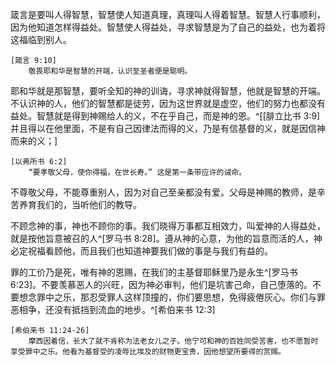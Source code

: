 箴言是要叫人得智慧，智慧使人知道真理，真理叫人得着智慧。智慧人行事顺利，因为他知道怎样得益处。智慧使人得益处，寻求智慧是为了自己的益处，也为着将这福临到别人。

	[箴言 9:10]
		敬畏耶和华是智慧的开端，认识至圣者便是聪明。

耶和华就是那智慧，要听全知的神的训诲，寻求神就得智慧，他就是智慧的开端。不认识神的人，他们的智慧都是徒劳，因为这世界就是虚空，他们的努力也都没有益处。智慧就是得到神赐给人的义，不在乎自己，而是神的恩。^[[腓立比书 3:9] 并且得以在他里面，不是有自己因律法而得的义，乃是有信基督的义，就是因信神而来的义；]

	[以弗所书 6:2]
		“要孝敬父母，使你得福，在世长寿。” 这是第一条带应许的诫命。

不尊敬父母，不能尊重别人，因为对自己至亲都没有爱。父母是神赐的教师，是辛苦养育我们的，当听他们的教导。

不顾念神的事，神也不顾你的事。我们晓得万事都互相效力，叫爱神的人得益处，就是按他旨意被召的人^[罗马书 8:28]。遵从神的心意，为他的旨意而活的人，神必定祝福看顾他，而且我们也知道神要我们做的事是与我们有益的。

罪的工价乃是死，唯有神的恩赐，在我们的主基督耶稣里乃是永生^[罗马书 6:23]。不要羡慕恶人的兴旺，因为神必审判，他们是坑害己命，自己堕落的。不要想念罪中之乐，那忍受罪人这样顶撞的，你们要思想，免得疲倦灰心。你们与罪恶相争，还没有抵挡到流血的地步。^[希伯来书 12:3]

	[希伯来书 11:24-26]
		摩西因着信，长大了就不肯称为法老女儿之子。他宁可和神的百姓同受苦害，也不愿暂时享受罪中之乐。他看为基督受的凌辱比埃及的财物更宝贵，因他想望所要得的赏赐。
